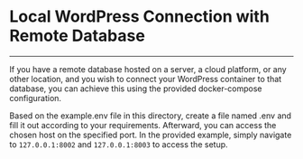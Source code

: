 # Local WordPress Connection with Remote Database

---

If you have a remote database hosted on a server, a cloud platform, or any other location, and you wish to connect your WordPress container to that database, you can achieve this using the provided docker-compose configuration.

Based on the example.env file in this directory, create a file named .env and fill it out according to your requirements. Afterward, you can access the chosen host on the specified port. In the provided example, simply navigate to `127.0.0.1:8002` and `127.0.0.1:8003` to access the setup.
